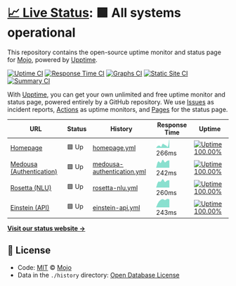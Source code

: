 # [📈 Live Status](https://status.conan-ai.co): <!--live status--> **🟩 All systems operational**

This repository contains the open-source uptime monitor and status page for [Mojo](mojorepo.fun), powered by [Upptime](https://github.com/upptime/upptime).

[![Uptime CI](https://github.com/koj-co/upptime/workflows/Uptime%20CI/badge.svg)](https://github.com/koj-co/upptime/actions?query=workflow%3A%22Uptime+CI%22)
[![Response Time CI](https://github.com/koj-co/upptime/workflows/Response%20Time%20CI/badge.svg)](https://github.com/koj-co/upptime/actions?query=workflow%3A%22Response+Time+CI%22)
[![Graphs CI](https://github.com/koj-co/upptime/workflows/Graphs%20CI/badge.svg)](https://github.com/koj-co/upptime/actions?query=workflow%3A%22Graphs+CI%22)
[![Static Site CI](https://github.com/koj-co/upptime/workflows/Static%20Site%20CI/badge.svg)](https://github.com/koj-co/upptime/actions?query=workflow%3A%22Static+Site+CI%22)
[![Summary CI](https://github.com/koj-co/upptime/workflows/Summary%20CI/badge.svg)](https://github.com/koj-co/upptime/actions?query=workflow%3A%22Summary+CI%22)

With [Upptime](https://upptime.js.org), you can get your own unlimited and free uptime monitor and status page, powered entirely by a GitHub repository. We use [Issues](https://github.com/1MaddieX/conan-status/issues) as incident reports, [Actions](https://github.com/1MaddieX/conan-status/actions) as uptime monitors, and [Pages](https://status.conan-ai.co) for the status page.

<!--start: status pages-->
<!-- This summary is generated by Upptime (https://github.com/upptime/upptime) -->
<!-- Do not edit this manually, your changes will be overwritten -->

| URL                                                         | Status | History                                                                                                                  | Response Time                                                                               | Uptime                                                                                                                                                                                                                                      |
| ----------------------------------------------------------- | ------ | ------------------------------------------------------------------------------------------------------------------------ | ------------------------------------------------------------------------------------------- | ------------------------------------------------------------------------------------------------------------------------------------------------------------------------------------------------------------------------------------------- |
| [Homepage](https://conan-ai.co)                             | 🟩 Up  | [homepage.yml](https://github.com/1MaddieX/conan-status/commits/master/history/homepage.yml)                             | <img alt="Response time graph" src="./graphs/homepage.png" height="20"> 266ms               | [![Uptime 100.00%](https://img.shields.io/endpoint?url=https%3A%2F%2Fraw.githubusercontent.com%2F1MaddieX%2Fconan-status%2Fmaster%2Fapi%2Fhomepage%2Fuptime.json)](https://status.conan-ai.co/history/homepage)                             |
| [Medousa (Authentication)](https://auth.conan-ai.co:32168/) | 🟩 Up  | [medousa-authentication.yml](https://github.com/1MaddieX/conan-status/commits/master/history/medousa-authentication.yml) | <img alt="Response time graph" src="./graphs/medousa-authentication.png" height="20"> 242ms | [![Uptime 100.00%](https://img.shields.io/endpoint?url=https%3A%2F%2Fraw.githubusercontent.com%2F1MaddieX%2Fconan-status%2Fmaster%2Fapi%2Fmedousa-authentication%2Fuptime.json)](https://status.conan-ai.co/history/medousa-authentication) |
| [Rosetta (NLU)](https://nlu.conan-ai.co:32168/)             | 🟩 Up  | [rosetta-nlu.yml](https://github.com/1MaddieX/conan-status/commits/master/history/rosetta-nlu.yml)                       | <img alt="Response time graph" src="./graphs/rosetta-nlu.png" height="20"> 260ms            | [![Uptime 100.00%](https://img.shields.io/endpoint?url=https%3A%2F%2Fraw.githubusercontent.com%2F1MaddieX%2Fconan-status%2Fmaster%2Fapi%2Frosetta-nlu%2Fuptime.json)](https://status.conan-ai.co/history/rosetta-nlu)                       |
| [Einstein (API)](https://api.conan-ai.co:32168/)            | 🟩 Up  | [einstein-api.yml](https://github.com/1MaddieX/conan-status/commits/master/history/einstein-api.yml)                     | <img alt="Response time graph" src="./graphs/einstein-api.png" height="20"> 243ms           | [![Uptime 100.00%](https://img.shields.io/endpoint?url=https%3A%2F%2Fraw.githubusercontent.com%2F1MaddieX%2Fconan-status%2Fmaster%2Fapi%2Feinstein-api%2Fuptime.json)](https://status.conan-ai.co/history/einstein-api)                     |

<!--end: status pages-->

[**Visit our status website →**](https://status.conan-ai.co)

## 📄 License

- Code: [MIT](./LICENSE) © [Mojo](mojorepo.fun)
- Data in the `./history` directory: [Open Database License](https://opendatacommons.org/licenses/odbl/1-0/)
